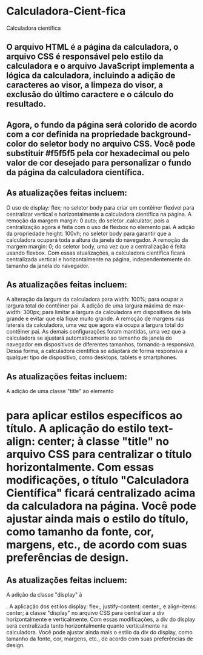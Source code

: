 # Calculadora-Cient-fica
Calculadora científica
## O arquivo HTML é a página da calculadora, o arquivo CSS é responsável pelo estilo da calculadora e o arquivo JavaScript implementa a lógica da calculadora, incluindo a adição de caracteres ao visor, a limpeza do visor, a exclusão do último caractere e o cálculo do resultado.
## Agora, o fundo da página será colorido de acordo com a cor definida na propriedade background-color do seletor body no arquivo CSS. Você pode substituir #f5f5f5 pela cor hexadecimal ou pelo valor de cor desejado para personalizar o fundo da página da calculadora científica.
## As atualizações feitas incluem:

O uso de display: flex; no seletor body para criar um contêiner flexível para centralizar vertical e horizontalmente a calculadora científica na página.
A remoção da margem margin: 0 auto; do seletor .calculator, pois a centralização agora é feita com o uso de flexbox no elemento pai.
A adição da propriedade height: 100vh; no seletor body para garantir que a calculadora ocupará toda a altura da janela do navegador.
A remoção da margem margin: 0; do seletor body, uma vez que a centralização é feita usando flexbox.
Com essas atualizações, a calculadora científica ficará centralizada vertical e horizontalmente na página, independentemente do tamanho da janela do navegador.

## As atualizações feitas incluem:

A alteração da largura da calculadora para width: 100%; para ocupar a largura total do contêiner pai.
A adição de uma largura máxima de max-width: 300px; para limitar a largura da calculadora em dispositivos de tela grande e evitar que ela fique muito grande.
A remoção de margens nas laterais da calculadora, uma vez que agora ela ocupa a largura total do contêiner pai.
As demais configurações foram mantidas, uma vez que a calculadora se ajustará automaticamente ao tamanho da janela do navegador em dispositivos de diferentes tamanhos, tornando-a responsiva.
Dessa forma, a calculadora científica se adaptará de forma responsiva a qualquer tipo de dispositivo, como desktops, tablets e smartphones.

## As atualizações feitas incluem:

A adição de uma classe "title" ao elemento <h1> para aplicar estilos específicos ao título.
A aplicação do estilo text-align: center; à classe "title" no arquivo CSS para centralizar o título horizontalmente.
Com essas modificações, o título "Calculadora Científica" ficará centralizado acima da calculadora na página. Você pode ajustar ainda mais o estilo do título, como tamanho da fonte, cor, margens, etc., de acordo com suas preferências de design.

## As atualizações feitas incluem:

A adição da classe "display" à <div id="display"></div>.
A aplicação dos estilos display: flex;, justify-content: center;, e align-items: center; à classe "display" no arquivo CSS para centralizar a div horizontalmente e verticalmente.
Com essas modificações, a div do display será centralizada tanto horizontalmente quanto verticalmente na calculadora. Você pode ajustar ainda mais o estilo da div do display, como tamanho da fonte, cor, margens, etc., de acordo com suas preferências de design.

